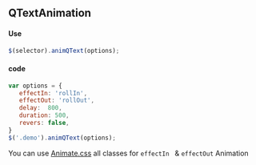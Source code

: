 ## QTextAnimation

#### Use
```javascript
$(selector).animQText(options); 
```

#### code
```javascript
var options = {
   effectIn: 'rollIn',
   effectOut: 'rollOut',
   delay:  800,
   duration: 500,
   revers: false,
}
$('.demo').animQText(options);
```
You can use [Animate.css](https://daneden.github.io/animate.css/) all classes for `` effectIn  `` & `` effectOut `` Animation
